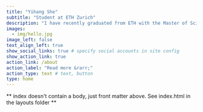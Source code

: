 ```yaml
---
title: "Yihang She"
subtitle: "Student at ETH Zurich"
description: "I have recently graduated from ETH with the Master of Science degree in Geomatics."
images:
  - img/hello.jpg
image_left: false
text_align_left: true
show_social_links: true # specify social accounts in site config
show_action_link: true
action_link: /about
action_label: "Read more &rarr;"
action_type: text # text, button
type: home
---
```


** index doesn't contain a body, just front matter above.
See index.html in the layouts folder **
